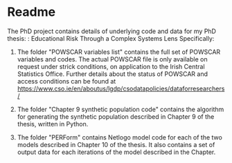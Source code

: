# Readme
The PhD project contains details of underlying code and data for my PhD thesis: : Educational Risk Through a Complex Systems Lens
Specifically:

1) The folder "POWSCAR variables list"  contains the full set of POWSCAR variables and codes. The actual POWSCAR file is only available on request under strick conditions, on application to the Irish Central Statistics Office. Further details about the status of POWSCAR and access conditions can be found at https://www.cso.ie/en/aboutus/lgdp/csodatapolicies/dataforresearchers/

2) The folder  "Chapter 9 synthetic population code"  contains the algorithm for generating the synthetic population described in Chapter 9 of the thesis, written in Python. 

3) The folder "PERForm" contains Netlogo model code for each of the two models described in Chapter 10 of the thesis. It also contains a set of output data for each iterations of the model described in the Chapter. 
